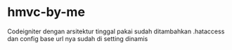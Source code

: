 # hmvc-by-me

Codeigniter dengan arsitektur tinggal pakai sudah ditambahkan 
.hataccess dan config base url nya sudah di setting dinamis 
